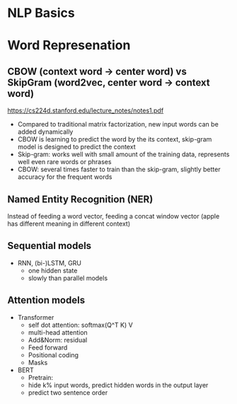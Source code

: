 NLP Basics
===

Word Represenation
===

CBOW (context word -> center word) vs SkipGram (word2vec, center word -> context word)
---
https://cs224d.stanford.edu/lecture_notes/notes1.pdf
* Compared to traditional matrix factorization, new input words can be added dynamically
* CBOW is learning to predict the word by the its context, skip-gram model is designed to predict the context
* Skip-gram: works well with small amount of the training data, represents well even rare words or phrases
* CBOW: several times faster to train than the skip-gram, slightly better accuracy for the frequent words

Named Entity Recognition (NER)
---
Instead of feeding a word vector, feeding a concat window vector (apple has different meaning in different context)

Sequential models
---
* RNN, (bi-)LSTM, GRU
  * one hidden state  
  * slowly than parallel models

Attention models
---
* Transformer
  * self dot attention: softmax(Q^T K) V
  * multi-head attention
  * Add&Norm: residual 
  * Feed forward
  * Positional coding 
  * Masks
* BERT
  *  Pretrain: 
    * hide k% input words, predict hidden words in the output layer
    * predict two sentence order  
